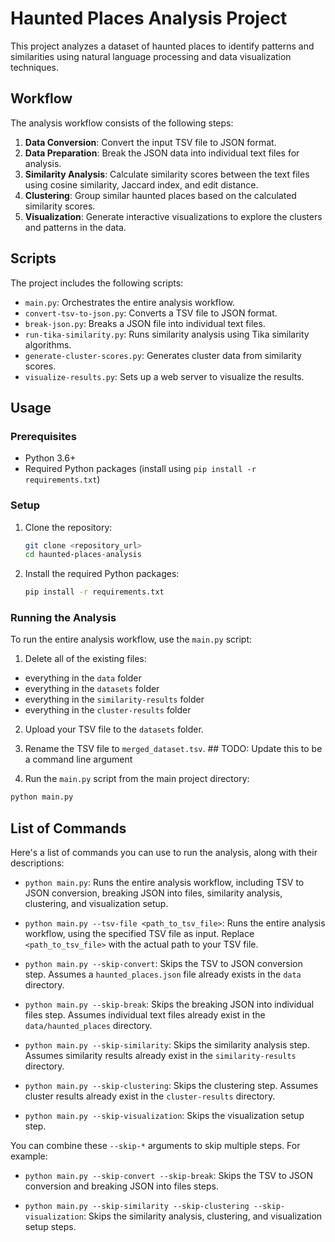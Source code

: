 # Haunted Places Analysis Project

This project analyzes a dataset of haunted places to identify patterns and similarities using natural language processing and data visualization techniques.

## Workflow

The analysis workflow consists of the following steps:

1.  **Data Conversion**: Convert the input TSV file to JSON format.
2.  **Data Preparation**: Break the JSON data into individual text files for analysis.
3.  **Similarity Analysis**: Calculate similarity scores between the text files using cosine similarity, Jaccard index, and edit distance.
4.  **Clustering**: Group similar haunted places based on the calculated similarity scores.
5.  **Visualization**: Generate interactive visualizations to explore the clusters and patterns in the data.

## Scripts

The project includes the following scripts:

*   `main.py`: Orchestrates the entire analysis workflow.
*   `convert-tsv-to-json.py`: Converts a TSV file to JSON format.
*   `break-json.py`: Breaks a JSON file into individual text files.
*   `run-tika-similarity.py`: Runs similarity analysis using Tika similarity algorithms.
*   `generate-cluster-scores.py`: Generates cluster data from similarity scores.
*   `visualize-results.py`: Sets up a web server to visualize the results.

## Usage

### Prerequisites

*   Python 3.6+
*   Required Python packages (install using `pip install -r requirements.txt`)

### Setup

1.  Clone the repository:

    ```bash
    git clone <repository_url>
    cd haunted-places-analysis
    ```

2.  Install the required Python packages:

    ```bash
    pip install -r requirements.txt
    ```

### Running the Analysis

To run the entire analysis workflow, use the `main.py` script:

1. Delete all of the existing files:
- everything in the `data` folder
- everything in the `datasets` folder
- everything in the `similarity-results` folder
- everything in the `cluster-results` folder


2. Upload your TSV file to the `datasets` folder.

3. Rename the TSV file to `merged_dataset.tsv`. ## TODO: Update this to be a command line argument

4. Run the `main.py` script from the main project directory:

```bash
python main.py
```

## List of Commands

Here's a list of commands you can use to run the analysis, along with their descriptions:

*   `python main.py`: Runs the entire analysis workflow, including TSV to JSON conversion, breaking JSON into files, similarity analysis, clustering, and visualization setup.

*   `python main.py --tsv-file <path_to_tsv_file>`: Runs the entire analysis workflow, using the specified TSV file as input. Replace `<path_to_tsv_file>` with the actual path to your TSV file.

*   `python main.py --skip-convert`: Skips the TSV to JSON conversion step. Assumes a `haunted_places.json` file already exists in the `data` directory.

*   `python main.py --skip-break`: Skips the breaking JSON into individual files step. Assumes individual text files already exist in the `data/haunted_places` directory.

*   `python main.py --skip-similarity`: Skips the similarity analysis step. Assumes similarity results already exist in the `similarity-results` directory.

*   `python main.py --skip-clustering`: Skips the clustering step. Assumes cluster results already exist in the `cluster-results` directory.

*   `python main.py --skip-visualization`: Skips the visualization setup step.

You can combine these `--skip-*` arguments to skip multiple steps. For example:

*   `python main.py --skip-convert --skip-break`: Skips the TSV to JSON conversion and breaking JSON into files steps.

*   `python main.py --skip-similarity --skip-clustering --skip-visualization`: Skips the similarity analysis, clustering, and visualization setup steps.



